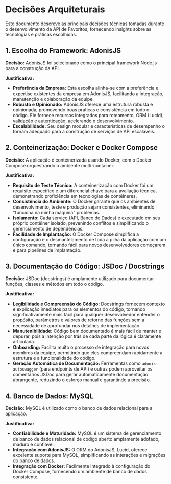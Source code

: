 # Decisões Arquiteturais

Este documento descreve as principais decisões técnicas tomadas durante o desenvolvimento da API de Favoritos, fornecendo insights sobre as tecnologias e práticas escolhidas.

## 1. Escolha do Framework: AdonisJS

**Decisão:** AdonisJS foi selecionado como o principal framework Node.js para a construção da API.

**Justificativa:**

- **Preferência da Empresa:** Esta escolha alinha-se com a preferência e expertise existentes da empresa em AdonisJS, facilitando a integração, manutenção e colaboração da equipe.
- **Robusto e Opinionado:** AdonisJS oferece uma estrutura robusta e opinionada, promovendo boas práticas e consistência em todo o código. Ele fornece recursos integrados para roteamento, ORM (Lucid), validação e autenticação, acelerando o desenvolvimento.
- **Escalabilidade:** Seu design modular e características de desempenho o tornam adequado para a construção de serviços de API escaláveis.

## 2. Conteinerização: Docker e Docker Compose

**Decisão:** A aplicação é conteinerizada usando Docker, com o Docker Compose orquestrando o ambiente multi-container.

**Justificativa:**

- **Requisito de Teste Técnico:** A conteinerização com Docker foi um requisito específico e um diferencial chave para a avaliação técnica, demonstrando proficiência em tecnologias de contêineres.
- **Consistência do Ambiente:** O Docker garante que os ambientes de desenvolvimento, teste e produção sejam consistentes, eliminando "funciona na minha máquina" problemas.
- **Isolamento:** Cada serviço (API, Banco de Dados) é executado em seu próprio contêiner isolado, prevenindo conflitos e simplificando o gerenciamento de dependências.
- **Facilidade de Implantação:** O Docker Compose simplifica a configuração e o desmantelamento de toda a pilha da aplicação com um único comando, tornando fácil para novos desenvolvedores começarem e para pipelines de implantação.

## 3. Documentação do Código: JSDoc / Docstrings

**Decisão:** JSDoc (docstrings) é amplamente utilizado para documentar funções, classes e métodos em todo o código.

**Justificativa:**

- **Legibilidade e Compreensão do Código:** Docstrings fornecem contexto e explicação imediatos para os elementos do código, tornando significativamente mais fácil para qualquer desenvolvedor entender o propósito, parâmetros e valores de retorno das funções sem a necessidade de aprofundar nos detalhes de implementação.
- **Manutenibilidade:** Código bem documentado é mais fácil de manter e depurar, pois a intenção por trás de cada parte da lógica é claramente articulada.
- **Onboarding:** Facilita muito o processo de integração para novos membros da equipe, permitindo que eles compreendam rapidamente a estrutura e a funcionalidade do código.
- **Geração Automática de Documentação:** Ferramentas como `adonis-autoswagger` (para endpoints de API) e outras podem aproveitar os comentários JSDoc para gerar automaticamente documentação abrangente, reduzindo o esforço manual e garantindo a precisão.

## 4. Banco de Dados: MySQL

**Decisão:** MySQL é utilizado como o banco de dados relacional para a aplicação.

**Justificativa:**

- **Confiabilidade e Maturidade:** MySQL é um sistema de gerenciamento de banco de dados relacional de código aberto amplamente adotado, maduro e confiável.
- **Integração com AdonisJS:** O ORM do AdonisJS, Lucid, oferece excelente suporte para MySQL, simplificando as interações e migrações do banco de dados.
- **Integração com Docker:** Facilmente integrado à configuração do Docker Compose, fornecendo um ambiente de banco de dados consistente.
